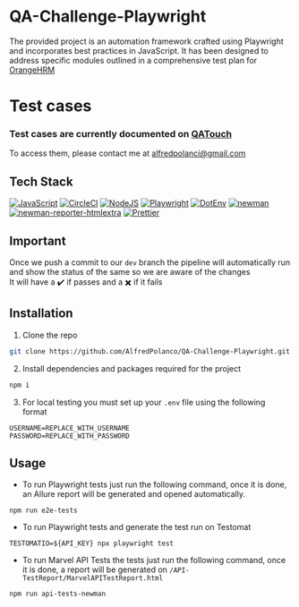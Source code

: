# QA-Challenge-Playwright

The provided project is an automation framework crafted using Playwright and incorporates best practices in JavaScript. It has been designed to address specific modules outlined in a comprehensive test plan for [OrangeHRM](https://opensource-demo.orangehrmlive.com/)

# Test cases
### Test cases are currently documented on [QATouch](https://www.qatouch.com/)
To access them, please contact me at alfredpolanci@gmail.com

## Tech Stack

[![JavaScript](https://img.shields.io/badge/javascript-%23323330.svg?style=for-the-badge&logo=javascript&logoColor=%23F7DF1E)](https://developer.mozilla.org/en-US/docs/Learn/Getting_started_with_the_web/JavaScript_basics)
[![CircleCI](https://img.shields.io/badge/circle%20ci-%23161616.svg?style=for-the-badge&logo=circleci&logoColor=white)](https://circleci.com/docs/getting-started/)
[![NodeJS](https://img.shields.io/badge/node.js-6DA55F?style=for-the-badge&logo=node.js&logoColor=white)](https://nodejs.org/en/about/)
[![Playwright](https://img.shields.io/badge/-Playwright-orange)](https://playwright.dev/)
[![DotEnv](https://img.shields.io/badge/-dotenv-orange)](https://www.npmjs.com/package/dotenv)
[![newman](https://img.shields.io/badge/-newman-green)](https://www.npmjs.com/package/newman)
[![newman-reporter-htmlextra](https://img.shields.io/badge/htmlextra-orange)](https://www.npmjs.com/package/newman-reporter-htmlextra)
[![Prettier](https://img.shields.io/badge/Prettier-grey)](https://prettier.io/)

## Important
Once we push a commit to our `dev` branch the pipeline will automatically run and show the status of the same so we are aware of the changes <br>
It will have a ✔️ if passes and a ✖️ if it fails


## Installation

1. Clone the repo
```bash
git clone https://github.com/AlfredPolanco/QA-Challenge-Playwright.git
```

2. Install dependencies and packages required for the project
```bash
npm i
```

3. For local testing you must set up your `.env` file using the following format
```
USERNAME=REPLACE_WITH_USERNAME
PASSWORD=REPLACE_WITH_PASSWORD
```

## Usage

- To run Playwright tests just run the following command, once it is done, an Allure report will be generated and opened automatically.
```
npm run e2e-tests
```

- To run Playwright tests and generate the test run on Testomat
```
TESTOMATIO=${API_KEY} npx playwright test
```

- To run Marvel API Tests the tests just run the following command, once it is done, a report will be generated on `/API-TestReport/MarvelAPITestReport.html`
```
npm run api-tests-newman
```

